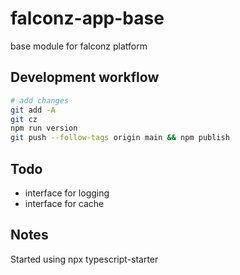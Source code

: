 # falconz-app-base

base module for falconz platform

## Development workflow

```bash
# add changes
git add -A
git cz
npm run version
git push --follow-tags origin main && npm publish
```

## Todo

- interface for logging
- interface for cache

## Notes

Started using npx typescript-starter
